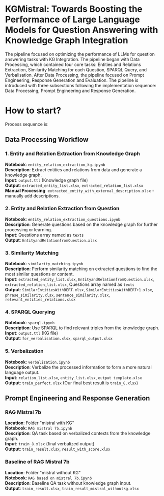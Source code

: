 # KGMistral: Towards Boosting the Performance of Large Language Models for Question Answering with Knowledge Graph Integration

The pipeline focused on optimizing the performance of LLMs for question answering tasks with KG Integration. The pipeline began with Data Processing, which contained four core tasks: Entities and Relations Extraction, Similarity Matching for each Question, SPARQL Query, and Verbalisation. After Data Processing, the pipeline focused on Prompt Engineering, Response Generation and Evaluation. The pipeline is introduced with three subsections following the implementation sequence: Data Processing, Prompt Engineering and Response Generation.


# How to start?
Process sequence is:

## Data Processing Workflow

### 1. Entity and Relation Extraction from Knowledge Graph
**Notebook**: `entity_relation_extraction_kg.ipynb`  
**Description**: Extract entities and relations from data and generate a knowledge graph.  
**Input**: `output.ttl` (Knowledge graph file)  
**Output**: `extracted_entity_list.xlsx`, `extracted_relation_list.xlsx`  
**Manual Processing**: `extracted_entity_with_external_description.xlsx` - manually add descriptions.

### 2. Entity and Relation Extraction from Question
**Notebook**: `entity_relation_extraction_questions.ipynb`  
**Description**: Generate questions based on the knowledge graph for further processing or learning.  
**Input**: Questions array named as `texts`  
**Output**: `EntityandRelationfromQuestion.xlsx`

### 3. Similarity Matching
**Notebook**: `similarity_matching.ipynb`  
**Description**: Perform similarity matching on extracted questions to find the most similar questions or content.  
**Input**: `extracted_entity_list.xlsx`, `EntityandRelationfromQuestion.xlsx`, `extracted_relation_list.xlsx`, Questions array named as `texts`  
**Output**: `SimilarEntitiesWithBERT.xlsx`, `SimilarEntitiesWithBERT+1.xlsx`, `phrase_similarity.xlsx`, `sentence_similarity.xlsx`, `relevant_entities_relations.xlsx`

### 4. SPARQL Querying
**Notebook**: `sparql.ipynb`  
**Description**: Use SPARQL to find relevant triples from the knowledge graph.  
**Input**: `output.ttl` (KG file)  
**Output**: `for_verbalisation.xlsx`, `sparql_output.xlsx`

### 5. Verbalization
**Notebook**: `verbalization.ipynb`  
**Description**: Verbalize the processed information to form a more natural language output.  
**Input**: `relation_list.xlsx`, `entity_list.xlsx`, `output template.xlsx`  
**Output**: `train_perfect.xlsx` (Our final best result is `train_8.xlsx`)

## Prompt Engineering and Response Generation

### RAG Mistral 7b
**Location**: Folder "mistral with KG"  
**Notebook**: `RAG mistral 7b.ipynb`  
**Description**: QA task based on verbalized contexts from the knowledge graph.  
**Input**: `train_8.xlsx` (final verbalized output)  
**Output**: `train_result.xlsx`, `result_with_score.xlsx`

### Baseline of RAG Mistral 7b
**Location**: Folder "mistral without KG"  
**Notebook**: `RAG based on mistral 7b.ipynb`  
**Description**: Baseline QA task without knowledge graph input.  
**Output**: `train_result.xlsx`, `train_result_mistral_withoutkg.xlsx`
